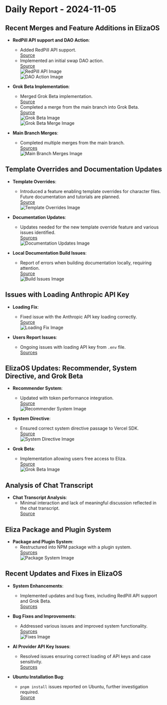 # Daily Report - 2024-11-05

## Recent Merges and Feature Additions in ElizaOS
- **RedPill API support and DAO Action**:  
  - Added RedPill API support.  
    [Source](https://github.com/elizaOS/eliza/commit/cae6a5cbe4e00a12268c12a4f1d26bd6a1c10317)  
  - Implemented an initial swap DAO action.  
    [Source](https://github.com/elizaOS/eliza/commit/5fe429a2886ae440442ccd14d4355821721dc576)  
  ![RedPill API Image](https://opengraph.githubassets.com/1/elizaOS/eliza/commit/cae6a5cbe4e00a12268c12a4f1d26bd6a1c10317)  
  ![DAO Action Image](https://opengraph.githubassets.com/1/elizaOS/eliza/commit/5fe429a2886ae440442ccd14d4355821721dc576)  

- **Grok Beta Implementation**:  
  - Merged Grok Beta implementation.  
    [Source](https://github.com/elizaOS/eliza/commit/39ce28ec165616f806c0492066250292e227d850)  
  - Completed a merge from the main branch into Grok Beta.  
    [Source](https://github.com/elizaOS/eliza/commit/6853b43f5f7c3ebd43ec5d63ea78e196b87479bf)  
  ![Grok Beta Image](https://opengraph.githubassets.com/1/elizaOS/eliza/commit/39ce28ec165616f806c0492066250292e227d850)  
  ![Grok Beta Merge Image](https://opengraph.githubassets.com/1/elizaOS/eliza/commit/6853b43f5f7c3ebd43ec5d63ea78e196b87479bf)  

- **Main Branch Merges**:  
  - Completed multiple merges from the main branch.  
  [Sources](https://github.com/elizaOS/eliza/commit/52467d6a78585d1b5c50b07f8f8b252665eff375)  
  ![Main Branch Merges Image](https://opengraph.githubassets.com/1/elizaOS/eliza/commit/52467d6a78585d1b5c50b07f8f8b252665eff375)  

## Template Overrides and Documentation Updates
- **Template Overrides**:  
  - Introduced a feature enabling template overrides for character files. Future documentation and tutorials are planned.  
  [Source](https://github.com/elizaOS/eliza/pull/207)  
  ![Template Overrides Image](https://opengraph.githubassets.com/1/elizaOS/eliza/pull/207)  

- **Documentation Updates**:  
  - Updates needed for the new template override feature and various issues identified.  
  [Sources](https://github.com/elizaOS/eliza/issues/201)  
  ![Documentation Updates Image](https://github.com/opengraph.githubassets.com/elizaOS/eliza/issues/201)  

- **Local Documentation Build Issues**:  
  - Report of errors when building documentation locally, requiring attention.  
  [Source](https://github.com/elizaOS/eliza/issues/202)  
  ![Build Issues Image](https://github.com/user-attachments/assets/3256a453-1e69-446c-8eac-d2afc5709e91)  

## Issues with Loading Anthropic API Key
- **Loading Fix**:  
  - Fixed issue with the Anthropic API key loading correctly.  
  [Source](https://github.com/elizaOS/eliza/commit/84d5b10e9e9611997110c143dc964a2e27fbc209)  
  ![Loading Fix Image](https://opengraph.githubassets.com/1/elizaOS/eliza/commit/84d5b10e9e9611997110c143dc964a2e27fbc209)  

- **Users Report Issues**:  
  - Ongoing issues with loading API key from `.env` file.  
  [Sources](https://github.com/elizaOS/eliza/issues/213)  

## ElizaOS Updates: Recommender, System Directive, and Grok Beta
- **Recommender System**:  
  - Updated with token performance integration.  
  [Source](https://github.com/elizaOS/eliza/commit/0b167441086fe5c09a250fba1685ef522a6b6691)  
  ![Recommender System Image](https://opengraph.githubassets.com/1/elizaOS/eliza/commit/0b167441086fe5c09a250fba1685ef522a6b6691)  

- **System Directive**:  
  - Ensured correct system directive passage to Vercel SDK.  
  [Source](https://github.com/elizaOS/eliza/issues/217)  
  ![System Directive Image](https://opengraph.githubassets.com/1/elizaOS/eliza/issues/217)  

- **Grok Beta**:  
  - Implementation allowing users free access to Eliza.  
  [Source](https://github.com/elizaOS/eliza/pull/216)  
  ![Grok Beta Image](https://opengraph.githubassets.com/1/elizaOS/eliza/pull/216)  

## Analysis of Chat Transcript
- **Chat Transcript Analysis**:  
  - Minimal interaction and lack of meaningful discussion reflected in the chat transcript.  
  [Source](https://discord.com/channels/1253563208833433701/1326603270893867064)  

## Eliza Package and Plugin System
- **Package and Plugin System**:  
  - Restructured into NPM package with a plugin system.  
  [Sources](https://github.com/elizaOS/eliza/commit/04c9bacef95e832a8f30345f089804be71910119)  
  ![Package System Image](https://opengraph.githubassets.com/1/elizaOS/eliza/commit/04c9bacef95e832a8f30345f089804be71910119)  

## Recent Updates and Fixes in ElizaOS
- **System Enhancements**:  
  - Implemented updates and bug fixes, including RedPill API support and Grok Beta.  
  [Sources](https://github.com/elizaOS/eliza/commit/cae6a5cbe4e00a12268c12a4f1d26bd6a1c10317)  

- **Bug Fixes and Improvements**:  
  - Addressed various issues and improved system functionality.  
  [Sources](https://github.com/elizaOS/eliza/issues/201)  
  ![Fixes Image](https://opengraph.githubassets.com/1/elizaOS/eliza/issues/201)  

- **AI Provider API Key Issues**:  
  - Resolved issues ensuring correct loading of API keys and case sensitivity.  
  [Sources](https://github.com/elizaOS/eliza/issues/210)  

- **Ubuntu Installation Bug**:  
  - `pnpm install` issues reported on Ubuntu, further investigation required.  
  [Source](https://github.com/elizaOS/eliza/issues/215)  
